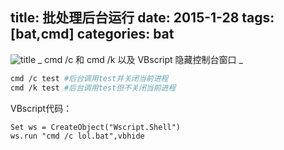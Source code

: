 title: 批处理后台运行
date: 2015-1-28
tags: [bat,cmd]
categories: bat
---
![title](/img/title/3.jpg)
_ cmd /c 和 cmd /k 以及 VBscript 隐藏控制台窗口 _

```Bash
cmd /c test #后台调用test并关闭当前进程
cmd /k test #后台调用test但不关闭当前进程
```

VBscript代码： 
```vbs
Set ws = CreateObject("Wscript.Shell")
ws.run "cmd /c lol.bat",vbhide
```
